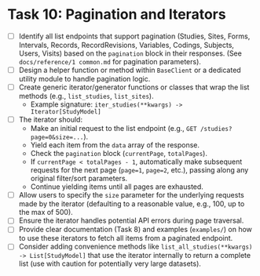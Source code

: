# Task 10: Pagination and Iterators

- [ ] Identify all list endpoints that support pagination (Studies, Sites, Forms, Intervals, Records, RecordRevisions, Variables, Codings, Subjects, Users, Visits) based on the `pagination` block in their responses. (See `docs/reference/1 common.md` for pagination parameters).
- [ ] Design a helper function or method within `BaseClient` or a dedicated utility module to handle pagination logic.
- [ ] Create generic iterator/generator functions or classes that wrap the list methods (e.g., `list_studies`, `list_sites`).
  - Example signature: `iter_studies(**kwargs) -> Iterator[StudyModel]`
- [ ] The iterator should:
  - Make an initial request to the list endpoint (e.g., `GET /studies?page=0&size=...`).
  - Yield each item from the `data` array of the response.
  - Check the `pagination` block (`currentPage`, `totalPages`).
  - If `currentPage < totalPages - 1`, automatically make subsequent requests for the next page (`page=1`, `page=2`, etc.), passing along any original filter/sort parameters.
  - Continue yielding items until all pages are exhausted.
- [ ] Allow users to specify the `size` parameter for the underlying requests made by the iterator (defaulting to a reasonable value, e.g., 100, up to the max of 500).
- [ ] Ensure the iterator handles potential API errors during page traversal.
- [ ] Provide clear documentation (Task 8) and examples (`examples/`) on how to use these iterators to fetch all items from a paginated endpoint.
- [ ] Consider adding convenience methods like `list_all_studies(**kwargs) -> List[StudyModel]` that use the iterator internally to return a complete list (use with caution for potentially very large datasets).
